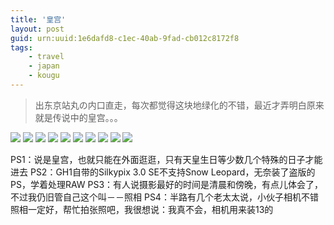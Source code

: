 ```yaml
---
title: '皇宫'
layout: post
guid: urn:uuid:1e6dafd8-c1ec-40ab-9fad-cb012c8172f8
tags:
    - travel
    - japan
    - kougu
---
```


> 出东京站丸の内口直走，每次都觉得这块地绿化的不错，最近才弄明白原来就是传说中的皇宫。。。

![](/media/images/2009/09/25/kokyo-02.jpg)
![](/media/images/2009/09/25/kokyo-07.jpg)
![](/media/images/2009/09/25/kokyo-01.jpg)
![](/media/images/2009/09/25/kokyo-03.jpg)
![](/media/images/2009/09/25/kokyo-04.jpg)
![](/media/images/2009/09/25/kokyo-05.jpg)
![](/media/images/2009/09/25/kokyo-06.jpg)
![](/media/images/2009/09/25/kokyo-08.jpg)
![](/media/images/2009/09/25/kokyo-09.jpg)
![](/media/images/2009/09/25/kokyo-10.jpg)

PS1：说是皇宫，也就只能在外面逛逛，只有天皇生日等少数几个特殊的日子才能进去
PS2：GH1自带的Silkypix 3.0 SE不支持Snow Leopard，无奈装了盗版的PS，学着处理RAW
PS3：有人说摄影最好的时间是清晨和傍晚，有点儿体会了，不过我仍旧管自己这个叫－－照相
PS4：半路有几个老太太说，小伙子相机不错照相一定好，帮忙拍张照吧，我很想说：我真不会，相机用来装13的

